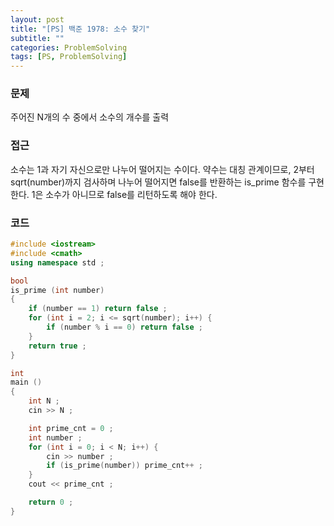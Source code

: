 ```yaml
---
layout: post
title: "[PS] 백준 1978: 소수 찾기"
subtitle: ""
categories: ProblemSolving
tags: [PS, ProblemSolving]
---
```


### 문제
주어진 N개의 수 중에서 소수의 개수를 출력

### 접근
소수는 1과 자기 자신으로만 나누어 떨어지는 수이다. 약수는 대칭 관계이므로, 2부터 sqrt(number)까지 검사하며 나누어 떨어지면 false를 반환하는 is_prime 함수를 구현한다. 1은 소수가 아니므로 false를 리턴하도록 해야 한다.

### 코드
```c++
#include <iostream>
#include <cmath>
using namespace std ;

bool
is_prime (int number)
{
    if (number == 1) return false ;
    for (int i = 2; i <= sqrt(number); i++) {
        if (number % i == 0) return false ;
    }
    return true ;
}

int
main ()
{
    int N ;
    cin >> N ;

    int prime_cnt = 0 ;
    int number ;
    for (int i = 0; i < N; i++) {
        cin >> number ;
        if (is_prime(number)) prime_cnt++ ;
    }
    cout << prime_cnt ;

    return 0 ;
}
```
